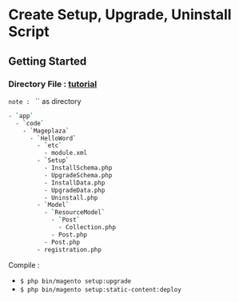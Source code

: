 # Create Setup, Upgrade, Uninstall Script

## Getting Started

### Directory File : [tutorial](https://www.mageplaza.com/magento-2-module-development/magento-2-how-to-create-sql-setup-script.html)
`note : `  `` as directory
```bash
- `app`
  - `code`
    - `Mageplaza`
      - `HelloWord`
        - `etc`
          - module.xml
        - `Setup`
          - InstallSchema.php
          - UpgradeSchema.php
          - InstallData.php
          - UpgradeData.php
          - Uninstall.php
        - `Model`
          - `ResourceModel`
            - `Post`
              - Collection.php
            - Post.php
          - Post.php
        - registration.php
```

Compile : 

- `$ php bin/magento setup:upgrade`
- `$ php bin/magento setup:static-content:deploy`
